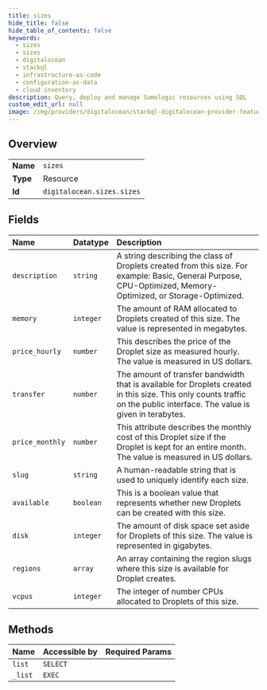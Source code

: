 ```yaml
---
title: sizes
hide_title: false
hide_table_of_contents: false
keywords:
  - sizes
  - sizes
  - digitalocean    
  - stackql
  - infrastructure-as-code
  - configuration-as-data
  - cloud inventory
description: Query, deploy and manage Sumologic resources using SQL
custom_edit_url: null
image: /img/providers/digitalocean/stackql-digitalocean-provider-featured-image.png
---
```

  
    

## Overview
<table><tbody>
<tr><td><b>Name</b></td><td><code>sizes</code></td></tr>
<tr><td><b>Type</b></td><td>Resource</td></tr>
<tr><td><b>Id</b></td><td><code>digitalocean.sizes.sizes</code></td></tr>
</tbody></table>

## Fields
| Name | Datatype | Description |
|:-----|:---------|:------------|
| `description` | `string` | A string describing the class of Droplets created from this size. For example: Basic, General Purpose, CPU-Optimized, Memory-Optimized, or Storage-Optimized. |
| `memory` | `integer` | The amount of RAM allocated to Droplets created of this size. The value is represented in megabytes. |
| `price_hourly` | `number` | This describes the price of the Droplet size as measured hourly. The value is measured in US dollars. |
| `transfer` | `number` | The amount of transfer bandwidth that is available for Droplets created in this size. This only counts traffic on the public interface. The value is given in terabytes. |
| `price_monthly` | `number` | This attribute describes the monthly cost of this Droplet size if the Droplet is kept for an entire month. The value is measured in US dollars. |
| `slug` | `string` | A human-readable string that is used to uniquely identify each size. |
| `available` | `boolean` | This is a boolean value that represents whether new Droplets can be created with this size. |
| `disk` | `integer` | The amount of disk space set aside for Droplets of this size. The value is represented in gigabytes. |
| `regions` | `array` | An array containing the region slugs where this size is available for Droplet creates. |
| `vcpus` | `integer` | The integer of number CPUs allocated to Droplets of this size. |
## Methods
| Name | Accessible by | Required Params |
|:-----|:--------------|:----------------|
| `list` | `SELECT` |  |
| `_list` | `EXEC` |  |
